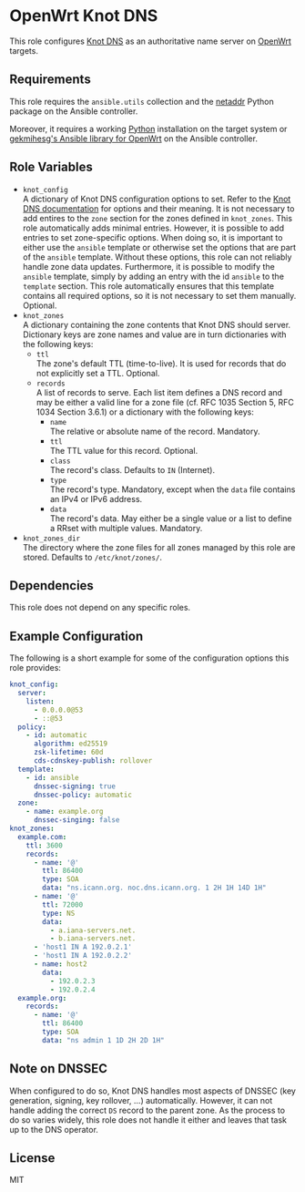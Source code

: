 OpenWrt Knot DNS
================

This role configures [Knot DNS](https://www.knot-dns.cz/) as an authoritative name server on [OpenWrt](https://www.openwrt.org/) targets.

Requirements
------------

This role requires the `ansible.utils` collection and the [netaddr](https://github.com/netaddr/netaddr/) Python package on the Ansible controller.

Moreover, it requires a working [Python](https://www.python.org/) installation on the target system or [gekmihesg's Ansible library for OpenWrt](https://github.com/gekmihesg/ansible-openwrt) on the Ansible controller.

Role Variables
--------------

* `knot_config`  
  A dictionary of Knot DNS configuration options to set.
  Refer to the [Knot DNS documentation](https://www.knot-dns.cz/documentation/) for options and their meaning.
  It is not necessary to add entires to the `zone` section for the zones defined in `knot_zones`.
  This role automatically adds minimal entries.
  However, it is possible to add entries to set zone-specific options.
  When doing so, it is important to either use the `ansible` template or otherwise set the options that are part of the `ansible` template.
  Without these options, this role can not reliably handle zone data updates.
  Furthermore, it is possible to modify the `ansible` template, simply by adding an entry with the id `ansible` to the `template` section.
  This role automatically ensures that this template contains all required options, so it is not necessary to set them manually.
  Optional.
* `knot_zones`  
  A dictionary containing the zone contents that Knot DNS should server.
  Dictionary keys are zone names and value are in turn dictionaries with the following keys:
  * `ttl`  
    The zone's default TTL (time-to-live).
    It is used for records that do not explicitly set a TTL.
    Optional.
  * `records`  
    A list of records to serve.
    Each list item defines a DNS record and may be either a valid line for a zone file (cf. RFC 1035 Section 5, RFC 1034 Section 3.6.1) or a dictionary with the following keys:
    * `name`  
      The relative or absolute name of the record.
      Mandatory.
    * `ttl`  
      The TTL value for this record.
      Optional.
    * `class`  
      The record's class.
      Defaults to `IN` (Internet).
    * `type`  
      The record's type.
      Mandatory, except when the `data` file contains an IPv4 or IPv6 address.
    * `data`  
      The record's data.
      May either be a single value or a list to define a RRset with multiple values.
      Mandatory.
* `knot_zones_dir`  
  The directory where the zone files for all zones managed by this role are stored.
  Defaults to `/etc/knot/zones/`.

Dependencies
------------

This role does not depend on any specific roles.

Example Configuration
---------------------

The following is a short example for some of the configuration options this role provides:

```yaml
knot_config:
  server:
    listen:
      - 0.0.0.0@53
      - ::@53
  policy:
    - id: automatic
      algorithm: ed25519
      zsk-lifetime: 60d
      cds-cdnskey-publish: rollover
  template:
    - id: ansible
      dnssec-signing: true
      dnssec-policy: automatic
  zone:
    - name: example.org
      dnssec-singing: false
knot_zones:
  example.com:
    ttl: 3600
    records:
      - name: '@'
        ttl: 86400
        type: SOA
        data: "ns.icann.org. noc.dns.icann.org. 1 2H 1H 14D 1H"
      - name: '@'
        ttl: 72000
        type: NS
        data:
          - a.iana-servers.net.
          - b.iana-servers.net.
      - 'host1 IN A 192.0.2.1'
      - 'host1 IN A 192.0.2.2'
      - name: host2
        data:
          - 192.0.2.3
          - 192.0.2.4
  example.org:
    records:
      - name: '@'
        ttl: 86400
        type: SOA
        data: "ns admin 1 1D 2H 2D 1H"
```

Note on DNSSEC
--------------

When configured to do so, Knot DNS handles most aspects of DNSSEC (key generation, signing, key rollover, ...) automatically.
However, it can not handle adding the correct `DS` record to the parent zone.
As the process to do so varies widely, this role does not handle it either and leaves that task up to the DNS operator.

License
-------

MIT
